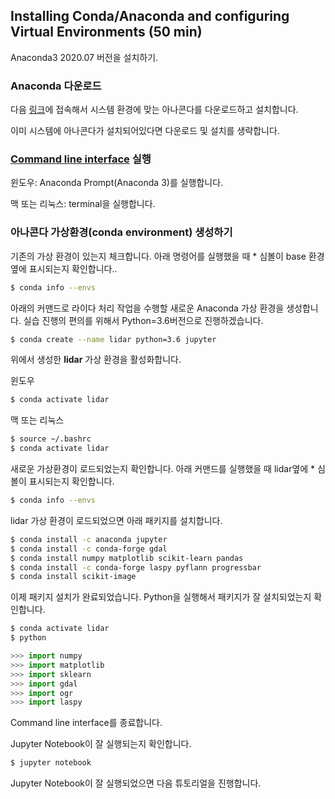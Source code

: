 ## Installing Conda/Anaconda and configuring Virtual Environments (50 min)

Anaconda3 2020.07 버전을 설치하기.


### Anaconda 다운로드

다음 [링크](https://repo.anaconda.com/archive/)에 접속해서 시스템 환경에 맞는 아나콘다를 다운로드하고 설치합니다.

이미 시스템에 아나콘다가 설치되어있다면 다운로드 및 설치를 생략합니다.

### [Command line interface](https://docs.anaconda.com/anaconda/user-guide/getting-started/#open-anaconda-prompt) 실행

윈도우: Anaconda Prompt(Anaconda 3)를 실행합니다.

맥 또는 리눅스: terminal을 실행합니다.

### 아나콘다 가상환경(conda environment) 생성하기

기존의 가상 환경이 있는지 체크합니다. 아래 명령어를 실행했을 때 * 심볼이 base 환경 옆에 표시되는지 확인합니다..

```bash
$ conda info --envs
```

아래의 커맨드로 라이다 처리 작업을 수행할 새로운 Anaconda 가상 환경을 생성합니다. 실습 진행의 편의를 위해서 Python=3.6버전으로 진행하겠습니다.

```bash
$ conda create --name lidar python=3.6 jupyter
```

위에서 생성한 **lidar** 가상 환경을 활성화합니다.

윈도우
```bash
$ conda activate lidar
```
맥 또는 리눅스
```bash
$ source ~/.bashrc
$ conda activate lidar
```

새로운 가상환경이 로드되었는지 확인합니다. 아래 커맨드를 실행했을 때 lidar옆에 * 심볼이 표시되는지 확인합니다.

```bash
$ conda info --envs
```
lidar 가상 환경이 로드되었으면 아래 패키지를 설치합니다.

```bash
$ conda install -c anaconda jupyter
$ conda install -c conda-forge gdal
$ conda install numpy matplotlib scikit-learn pandas
$ conda install -c conda-forge laspy pyflann progressbar 
$ conda install scikit-image
```

이제 패키지 설치가 완료되었습니다. Python을 실행해서 패키지가 잘 설치되었는지 확인합니다.

```bash
$ conda activate lidar
$ python
```

```python
>>> import numpy
>>> import matplotlib
>>> import sklearn
>>> import gdal
>>> import ogr
>>> import laspy
```

Command line interface를 종료합니다.

Jupyter Notebook이 잘 실행되는지 확인합니다.

```bash
$ jupyter notebook
```

Jupyter Notebook이 잘 실행되었으면 다음 튜토리얼을 진행합니다.
